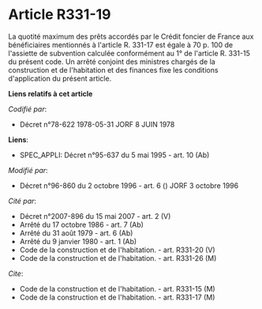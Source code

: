 # Article R331-19

La quotité maximum des prêts accordés par le Crédit foncier de France aux bénéficiaires mentionnés à l'article R. 331-17 est
égale à 70 p. 100 de l'assiette de subvention calculée conformément au 1° de l'article R. 331-15 du présent code. Un arrêté
conjoint des ministres chargés de la construction et de l'habitation et des finances fixe les conditions d'application du
présent article.

**Liens relatifs à cet article**

_Codifié par_:

  - Décret n°78-622 1978-05-31 JORF 8 JUIN 1978

**Liens**:

  - SPEC_APPLI: Décret n°95-637 du 5 mai 1995 - art. 10 (Ab)

_Modifié par_:

  - Décret n°96-860 du 2 octobre 1996 - art. 6 () JORF 3 octobre 1996

_Cité par_:

  - Décret n°2007-896 du 15 mai 2007 - art. 2 (V)
  - Arrêté du 17 octobre 1986 - art. 7 (Ab)
  - Arrêté du 31 août 1979 - art. 6 (Ab)
  - Arrêté du 9 janvier 1980 - art. 1 (Ab)
  - Code de la construction et de l'habitation. - art. R331-20 (V)
  - Code de la construction et de l'habitation. - art. R331-26 (M)

_Cite_:

  - Code de la construction et de l'habitation. - art. R331-15 (M)
  - Code de la construction et de l'habitation. - art. R331-17 (M)

